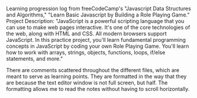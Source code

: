 Learning progression log from freeCodeCamp's "Javascript Data Structures and Algorithms," "Learn Basic Javascript by Building a Role Playing Game."
Project Description:
    "JavaScript is a powerful scripting language that you can use to make web pages interactive. It's one of the core technologies of the web, along with HTML and CSS. All modern browsers support JavaScript.
    In this practice project, you'll learn fundamental programming concepts in JavaScript by coding your own Role Playing Game. You'll learn how to work with arrays, strings, objects, functions, loops, if/else statements, and more."

There are comments scattered throughout the different files, which are meant to serve as learning points. They are formatted in the way that they are because the text editor window is not full screen, but half. The formatting allows me to read the notes without having to scroll horizontally.